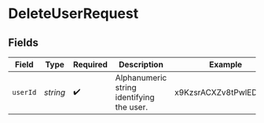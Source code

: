# DeleteUserRequest


## Fields

| Field                                     | Type                                      | Required                                  | Description                               | Example                                   |
| ----------------------------------------- | ----------------------------------------- | ----------------------------------------- | ----------------------------------------- | ----------------------------------------- |
| `userId`                                  | *string*                                  | :heavy_check_mark:                        | Alphanumeric string identifying the user. | x9KzsrACXZv8tPwlEDsKb6                    |